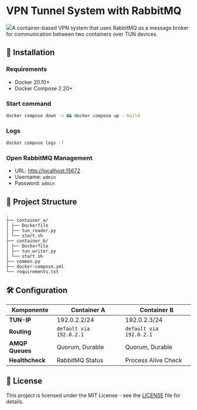 # VPN Tunnel System with RabbitMQ

[![](https://mermaid.ink/img/pako:eNqNlNtu2kAQhl9ltLlJJEhtAwHcqpLBqIoqUkKIKrWuqsUeg4VPWa-bRklu-wB9xD5Jx1kbG2hp9wov_zf7z2H3kbmJh8xkK8HTNSxsJwZaWb5UGw6zE3eDAq5Q3idiA3rfONcH59q59kq_cJiSF2s-vf7ssDlfLgM5va51hsO-mKYportaa5FynMSSBzGFtmpxBxa3V6Y-NAqwQmUe1-hoBx3VaHcH7fwBHRP64Qbeo4gxhFPrTGk2L9-1zN6Vjf4im5BsgSIKYh5CI5nyYPrHaZw9gXb77ZPDdEiDeAVbm9C-BDKpOewJxg2rpdyAjyKQCJfj6QzmeJdjJiGIZVIkC6e3GYpfP34qq2d7MSx4o4J0iOQezDg1UoIvkkjRCiO-CLNPN-OoMF2wptczmOXLMMjWQBzEaii-CuWsCEFjsDMTJdyDKWYZXyHYGAbfUDwAJUFly_IIRQGOGj0uoYsy-9L5sbztRv9Kug_vkDrC6_Kl4UMja4q0j46qkg1UyeaYpWQRjxbNPjQ-PFYqcnGkULr2z0pZh73R9bJUW8f_OSTVoOlGs0gFWo52oZ8oPcZeNdJuyLPMRh_oWoMfhKF54vvDoaa13CRMhHm_JjOtTIpkg-37wJNr00i_v96DafBLGHW_51eAeaJ1hkvs7cvVDayO0_yu29kSA6Pf1_sHB1ASpd7ru647KO2daC9rS_e8rtYp6AYPVmsE2_dDbY1bNjTfAbU7AXXbWYtRhyIeePSePhYKh8k1Rugwk356XGyKB_OZdDyXyc1D7DJTihxbTCT5as1Mn4cZfeWpR1NrB5ze4Gi7m_L4U5JU38-_Aaw3ub0?type=png)](https://mermaid.live/edit#pako:eNqNlNtu2kAQhl9ltLlJJEhtAwHcqpLBqIoqUkKIKrWuqsUeg4VPWa-bRklu-wB9xD5Jx1kbG2hp9wov_zf7z2H3kbmJh8xkK8HTNSxsJwZaWb5UGw6zE3eDAq5Q3idiA3rfONcH59q59kq_cJiSF2s-vf7ssDlfLgM5va51hsO-mKYportaa5FynMSSBzGFtmpxBxa3V6Y-NAqwQmUe1-hoBx3VaHcH7fwBHRP64Qbeo4gxhFPrTGk2L9-1zN6Vjf4im5BsgSIKYh5CI5nyYPrHaZw9gXb77ZPDdEiDeAVbm9C-BDKpOewJxg2rpdyAjyKQCJfj6QzmeJdjJiGIZVIkC6e3GYpfP34qq2d7MSx4o4J0iOQezDg1UoIvkkjRCiO-CLNPN-OoMF2wptczmOXLMMjWQBzEaii-CuWsCEFjsDMTJdyDKWYZXyHYGAbfUDwAJUFly_IIRQGOGj0uoYsy-9L5sbztRv9Kug_vkDrC6_Kl4UMja4q0j46qkg1UyeaYpWQRjxbNPjQ-PFYqcnGkULr2z0pZh73R9bJUW8f_OSTVoOlGs0gFWo52oZ8oPcZeNdJuyLPMRh_oWoMfhKF54vvDoaa13CRMhHm_JjOtTIpkg-37wJNr00i_v96DafBLGHW_51eAeaJ1hkvs7cvVDayO0_yu29kSA6Pf1_sHB1ASpd7ru647KO2daC9rS_e8rtYp6AYPVmsE2_dDbY1bNjTfAbU7AXXbWYtRhyIeePSePhYKh8k1Rugwk356XGyKB_OZdDyXyc1D7DJTihxbTCT5as1Mn4cZfeWpR1NrB5ze4Gi7m_L4U5JU38-_Aaw3ub0)A container-based VPN system that uses RabbitMQ as a message broker for communication between two containers over TUN devices.

## 🚀 Installation

### Requirements
- Docker 20.10+
- Docker Compose 2.20+

### Start command
```bash
docker compose down -v && docker compose up --build
```

### Logs
```bash
docker compose logs -f
```

### Open RabbitMQ Management
- URL: [http://localhost:15672](http://localhost:15672)
- Username: `admin`
- Password: `admin`


## 📂 Project Structure
```plaintext
.
├── container_a/
│ ├── Dockerfile
│ ├── tun_reader.py
│ └── start.sh
├── container_b/
│ ├── Dockerfile
│ ├── tun_writer.py
│ └── start.sh
├── common.py
├── docker-compose.yml
└── requirements.txt
```

## 🛠️ Configuration

| Komponente         | Container A               | Container B               |
|--------------------|---------------------------|---------------------------|
| **TUN-IP**         | 192.0.2.2/24              | 192.0.2.3/24              |
| **Routing**        | `default via 192.0.2.1`   | `default via 192.0.2.1`   |
| **AMQP Queues**    | Quorum, Durable           | Quorum, Durable           |
| **Healthcheck**    | RabbitMQ Status           | Process Alive Check       |

## 📜 License
This project is licensed under the MIT License - see the [LICENSE](LICENSE) file for details.



